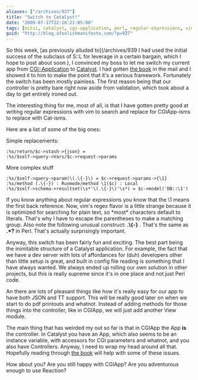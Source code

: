 ```yaml
---
aliases: ["/archives/937"]
title: "Switch to Catalyst!"
date: "2009-07-17T22:10:21-05:00"
tags: [mitsi, catalyst, cgi-application, perl, regular-expressions, vim]
guid: "http://blog.afoolishmanifesto.com/?p=937"
---
```

So this week, [as previously alluded to](/archives/939 I had used the initial
success of the subclass of S::L for leverage in a certain bargain, which I hope
to post about soon.), I convinced my boss to let me switch my current app from
[CGI::Application](http://search.cpan.org/perldoc?CGI::Application) to
[Catalyst](http://search.cpan.org/perldoc?Catalyst::Runtime). I had gotten [the
book](http://www.amazon.com/Definitive-Guide-Catalyst-Maintainable-Applications/dp/1430223650?&camp=2486&linkCode=wey&tag=enligperlorga-21&creative=8882)
in the mail and I showed it to him to make the point that it's a serious
framework. Fortunately the switch has been mostly painless. The first reason
being that our controller is pretty bare right now aside from validation, which
took about a day to get entirely ironed out.

The interesting thing for me, most of all, is that I have gotten pretty good at
writing regular expressions with vim to search and replace for CGIApp-isms to
replace with Cat-isms.

Here are a list of some of the big ones:

Simple replacements:

    :%s/return/$c->stash->{json} =
    :%s/$self->query->Vars/$c->request->params

More complex stuff

    :%s/$self->query->param(\(.\{-}\) = $c->request->params->{\1}
    :%s/method (.\{-}) : Runmode/method \1($c) : Local
    :%s/$self->schema->resultset(\s*'\(.\{-}\)'\s*) = $c->model('DB::\1')

If you know anything about regular expressions you know that the \\1 means the
first back reference. Now, vim's regex flavor is a little strange because it is
optimized for searching for plain text, so \*most\* characters default to
literals. That's why I have to escape the parentheses to make a matching group.
Also note the following unusual construct: **.\\\{-\}** . That's the same as
**.\*?** in Perl. That's actually surprisingly important.

Anyway, this switch has been fairly fun and exciting. The best part being the
inimitable structure of a Catalyst application. For example, the fact that we
have a dev server with lots of affordances for (duh) developers other than
little setup is great, and built in config file reading is something that I have
always wanted. We always ended up rolling our own solution in other projects,
but this is really supreme since it's in one place and not just Perl code.

An there are lots of pleasant things like how it's really easy for our app to
have both JSON and TT support. This will be really good later on when we start
to do pdf printouts and whatnot. Instead of adding methods for those things into
the controller, like in CGIApp, we will just add another View module.

The main thing that has weirded my out so far is that in CGIApp the App **is**
the controller. In Catalyst you have an App, which also seems to be an instance
variable, with accessors for CGI parameters and whatnot, and you also have
Controllers. Anyway, I need to wrap my head around all that. Hopefully reading
through [the
book](http://www.amazon.com/Definitive-Guide-Catalyst-Maintainable-Applications/dp/1430223650?&camp=2486&linkCode=wey&tag=enligperlorga-21&creative=8882)
will help with some of these issues.

How about you? Are you still happy with CGIApp? Are you adventurous enough to
use Reaction?
